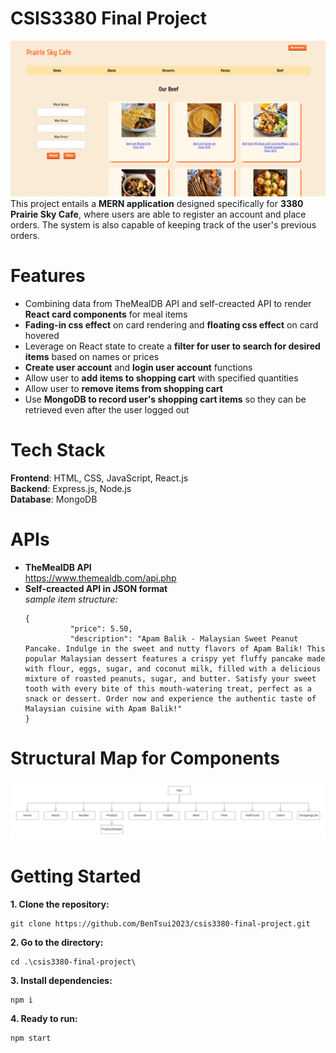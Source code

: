 # CSIS3380 Final Project
<img src="./doc/project_preview.png"  style="width: 700px">
This project entails a <b>MERN application</b> designed specifically for <b>3380 Prairie Sky Cafe</b>, where users are able to register an account and place orders. The system is also capable of keeping track of the user's previous orders.

# Features
- Combining data from TheMealDB API and self-creacted API to render **React card components** for meal items
- **Fading-in css effect** on card rendering and **floating css effect** on card hovered
- Leverage on React state to create a **filter for user to search for desired items** based on names or prices
- **Create user account** and **login user account** functions
- Allow user to **add items to shopping cart** with specified quantities
- Allow user to **remove items from shopping cart**
- Use **MongoDB to record user's shopping cart items** so they can be retrieved even after the user logged out

# Tech Stack

**Frontend**: HTML, CSS, JavaScript, React.js <br>
**Backend**: Express.js, Node.js <br>
**Database**: MongoDB

# APIs

- **TheMealDB API** <br>
  https://www.themealdb.com/api.php
- **Self-creacted API in JSON format**<br>
  <i>sample item structure:</i>
  ```
  {
            "price": 5.50,
            "description": "Apam Balik - Malaysian Sweet Peanut Pancake. Indulge in the sweet and nutty flavors of Apam Balik! This popular Malaysian dessert features a crispy yet fluffy pancake made with flour, eggs, sugar, and coconut milk, filled with a delicious mixture of roasted peanuts, sugar, and butter. Satisfy your sweet tooth with every bite of this mouth-watering treat, perfect as a snack or dessert. Order now and experience the authentic taste of Malaysian cuisine with Apam Balik!"
  }
  ```

# Structural Map for Components
<img src="./doc/structural_map.png"  style="width: 1100px">

# Getting Started

**1. Clone the repository:** 

```
git clone https://github.com/BenTsui2023/csis3380-final-project.git
```
**2. Go to the directory:**

```
cd .\csis3380-final-project\
```

**3. Install dependencies:**

```
npm i
```

**4. Ready to run:**

```
npm start
```
